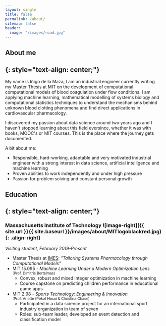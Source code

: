 ```yaml
---
layout: single
title: false
permalink: /about/
sitemap: false
header:
  image: "/images/road.jpg"
---
```


## About me
{: style="text-align: center;"}
---

My name is Iñigo de la Maza, I am an industrial engineer currently writing my Master Thesis at MIT on the development of computational computational models of blood coagulation under flow conditions. I am applying machine learning, mathematical modelling of systems biology and computational statistics techniques to understand the mechanisms behind unknown blood clotting phenomena and find direct applications in cardiovascular pharmacology. 

I discovered my passion about data science around two years ago and I haven't stopped learning about this field eversince, whether it was with books, MOOC's or MIT courses. This is the place where the journey gets documented.

A bit about me:
  * Responsible, hard-working, adaptable and very motivated industrial engineer with a strong interest in data science, artificial intelligence and machine learning
  * Proven abilities to work independently and under high pressure
  * Passion for problem solving and constant personal growth

## Education
{: style="text-align: center;"}
---

### Massachusetts Institute of Technology ![image-right]({{ site.url }}{{ site.baseurl }}/images/about/MITlogoblackred.jpg){: .align-right}
_Visiting student, February 2019-Present_

  * Master Thesis at [IMES](http://imes.mit.edu/ "IMES"): _“Tailoring Systems Pharmacology through Computational Models”_
  * MIT 15.095 - _Machine Learning Under a Modern Optimization Lens_<br /><small>(Prof. Dimitris Bertsimas)</small>
	- Convex, robust and mixed integer optimization in machine learning
	- Course capstone on predicting children performance in educational game apps
  * MIT 2.98 - _Sports Technology: Engineering & Innovation_ <br /><small>(Prof. Anette (Peko) Hosoi & Christina Chase)</small>
	- Participated in a data science project for an international sport industry organization in team of seven
	- Roles: sub-team leader, developed an event detection and classification model


